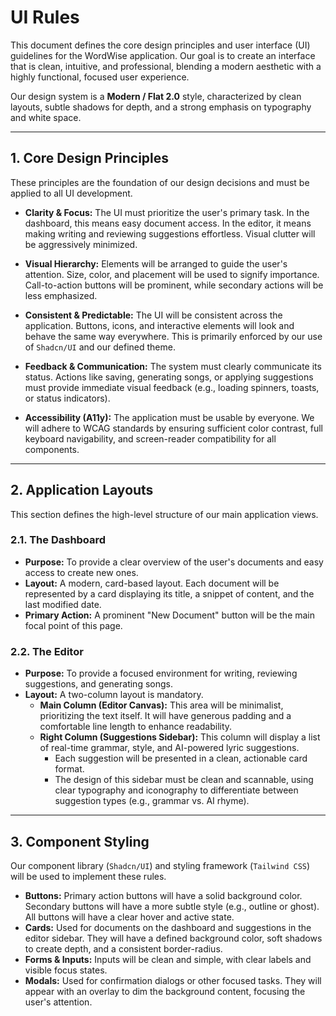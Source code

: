 # UI Rules

This document defines the core design principles and user interface (UI) guidelines for the WordWise application. Our goal is to create an interface that is clean, intuitive, and professional, blending a modern aesthetic with a highly functional, focused user experience.

Our design system is a **Modern / Flat 2.0** style, characterized by clean layouts, subtle shadows for depth, and a strong emphasis on typography and white space.

---

## 1. Core Design Principles

These principles are the foundation of our design decisions and must be applied to all UI development.

*   **Clarity & Focus:** The UI must prioritize the user's primary task. In the dashboard, this means easy document access. In the editor, it means making writing and reviewing suggestions effortless. Visual clutter will be aggressively minimized.

*   **Visual Hierarchy:** Elements will be arranged to guide the user's attention. Size, color, and placement will be used to signify importance. Call-to-action buttons will be prominent, while secondary actions will be less emphasized.

*   **Consistent & Predictable:** The UI will be consistent across the application. Buttons, icons, and interactive elements will look and behave the same way everywhere. This is primarily enforced by our use of `Shadcn/UI` and our defined theme.

*   **Feedback & Communication:** The system must clearly communicate its status. Actions like saving, generating songs, or applying suggestions must provide immediate visual feedback (e.g., loading spinners, toasts, or status indicators).

*   **Accessibility (A11y):** The application must be usable by everyone. We will adhere to WCAG standards by ensuring sufficient color contrast, full keyboard navigability, and screen-reader compatibility for all components.

---

## 2. Application Layouts

This section defines the high-level structure of our main application views.

### 2.1. The Dashboard
*   **Purpose:** To provide a clear overview of the user's documents and easy access to create new ones.
*   **Layout:** A modern, card-based layout. Each document will be represented by a card displaying its title, a snippet of content, and the last modified date.
*   **Primary Action:** A prominent "New Document" button will be the main focal point of this page.

### 2.2. The Editor
*   **Purpose:** To provide a focused environment for writing, reviewing suggestions, and generating songs.
*   **Layout:** A two-column layout is mandatory.
    *   **Main Column (Editor Canvas):** This area will be minimalist, prioritizing the text itself. It will have generous padding and a comfortable line length to enhance readability.
    *   **Right Column (Suggestions Sidebar):** This column will display a list of real-time grammar, style, and AI-powered lyric suggestions.
        *   Each suggestion will be presented in a clean, actionable card format.
        *   The design of this sidebar must be clean and scannable, using clear typography and iconography to differentiate between suggestion types (e.g., grammar vs. AI rhyme).

---

## 3. Component Styling

Our component library (`Shadcn/UI`) and styling framework (`Tailwind CSS`) will be used to implement these rules.

*   **Buttons:** Primary action buttons will have a solid background color. Secondary buttons will have a more subtle style (e.g., outline or ghost). All buttons will have a clear hover and active state.
*   **Cards:** Used for documents on the dashboard and suggestions in the editor sidebar. They will have a defined background color, soft shadows to create depth, and a consistent border-radius.
*   **Forms & Inputs:** Inputs will be clean and simple, with clear labels and visible focus states.
*   **Modals:** Used for confirmation dialogs or other focused tasks. They will appear with an overlay to dim the background content, focusing the user's attention. 